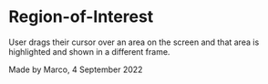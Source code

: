 # Region-of-Interest
User drags their cursor over an area on the screen and that area is highlighted and shown in a different frame.

Made by Marco, 4 September 2022
